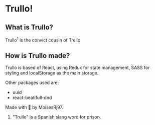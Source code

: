 # Trullo!

## What is Trullo?

Trullo<sup>1</sup> is the convict cousin of Trello

## How is Trullo made?

Trullo is based of React, using Redux for state management, SASS for styling and localStorage as the main storage.

Other packages used are:
* uuid
* react-beatifull-dnd

Made with 💚 by MoisesRj97.

1. "Trullo" is a Spanish slang word for prison.
